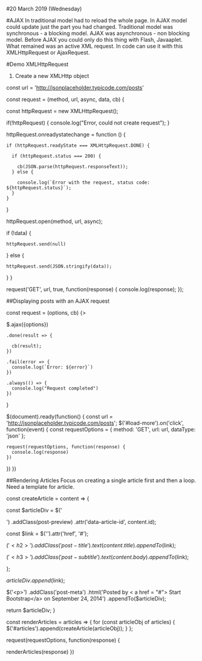 #20 March 2019 (Wednesday)

#AJAX
In traditional model had to reload the whole page. In AJAX model could update just the part you had changed.
Traditional model was synchronous - a blocking model. AJAX was asynchronous - non blocking model.
Before AJAX you could only do this thing with Flash, Javaaplet. What remained was an active XML request.
In code can use it with this XMLHttpRequest or AjaxRequest.

#Demo XMLHttpRequest
1) Create a new XMLHttp object

<!-- This URL is a fake JSON where request is going to be sent -->
const url = 'http://jsonplaceholder.typicode.com/posts'

<!-- Reuseable function to do ajax request -->
const request = (method, url, async, data, cb) {
<!-- Create a new XMLHttp object. Needs new keyword in front. New keyword makes it an object -->
  const httpRequest = new XMLHttpRequest();

   <!-- error validation  -->
   if(!httpRequest) {
    console.log("Error, could not create request");
  }

  <!-- using onreadystatechange to handle the response. Need to stringify and parse response JSON.parse -->
  httpRequest.onreadystatechange = function () {
  <!--XMLHttpRequest.DONE (state is 4) - Request is completed  -->
    if (httpRequest.readyState === XMLHttpRequest.DONE) {
  <!--Checking the status code. 200 means ok  -->
      if (httpRequest.status === 200) {
  <!-- responseText stored the data sent back by the request -->
  <!-- Calling the callback function with the responseText -->
        cb(JSON.parse(httpRequest.responseText));
      } else {
  <!-- Problem with the request -->
        console.log(`Error with the request, status code: ${httpRequest.status}`);
      }
    }
  }


<!-- Open the request with a method, url, true or false for Async or not -->
  httpRequest.open(method, url, async);
  <!-- Checking if its not a post request -->
  if (!data) {
<!-- Create request -->
    httpRequest.send(null)
<!-- in the case of a post request -->
  } else {
<!-- Send the request. Remains empty as it is a get not a post -->
    httpRequest.send(JSON.stringify(data));
  }
}

<!-- wrapped above in a function and called it below. Calling the request function -->
request('GET', url, true, function(response) {
  console.log(response);
});

##Displaying posts with an AJAX request
<!-- Anything that refers to the DOM must be enclosed here -->



<!-- Creating the get request. By default it will assume it is a get method and datatype Json but it's best practice to be explicit -->
const request = (options, cb) {>

  $.ajax({options})
  <!-- Function that received the data back from the request -->
    .done(result => {
  <!-- Calling the cb function with that data -->
      cb(result);
    })
  <!-- Any error will be captured by .fail -->
    .fail(error => {
      console.log(`Error: ${error}`)
    })
  <!-- This will get executed in any case -->
    .always(() => {
      console.log("Request completed")
    })
}

$(document).ready(function() {
  const url = 'http://jsonplaceholder.typicode.com/posts';
  $('#load-more').on('click', function(event) {
    const requestOptions = {
      method: 'GET',
      url: url,
     dataType: 'json'
    };

    request(requestOptions, function(response) {
      console.log(response)
    })
  })
})

##Rendering Articles
Focus on creating a single article first and then a loop. Need a template for article.

<!-- This is how would do it with E6 -->
const createArticle = content => {
  <!--return  (
    `<div class="post--preveiew" data-article-id="${content.id}">
      <a href="#"
    ...
    </div>`
  )
} -->

<!-- This is how to do it with JQuery -->
<!-- Creating a new div element with jQuery -->
  const $articleDiv = $('<div>')
    .addClass(post-preview)
    .attr('data-article-id', content.id);

  const $link = $('<a>').attr('href', '#');

  <!-- append is taking the parent and appending the child. appendTo takes the child and appends it to the parent  -->
  $('<h2>')
    .addClass('post-title')
    .text(content.title)
    .appendTo($link);

  <!-- Creating an h3 element and adding to the a element -->
  $('<h3>')
    .addClass('post-subtitle')
    .text(content.body)
    .appendTo($link);

  };

  <!-- Adding the a element to the div of the article -->
  $articleDiv.append($link);

<!-- Creating the p tag and using the .html tag instead of .text as there is an a tag in the content -->
  $('<p>')
    .addClass('post-meta')
    .html('Posted by < a href = "#"> Start Bootstrap</a> on September 24, 2014')
    .appendTo($articleDiv);

  return $articleDiv;
}


<!-- Then can focus on doing the loop. Looping over the array with jquery -->

const renderArticles = articles => {
  for (const articleObj of articles) {
    $('#articles').append(createArticle(articleObj));
  }
};

<!-- for each in JQuery
  $.each (articles, function(index, articleObj) {
    $('#articles').append(createArticle(articleObj));
  })
}
  -->


request(requestOptions, function(response) {

  <!-- Calling a function that will loop through the array of objects and render each article -->
  renderArticles(response)
})


